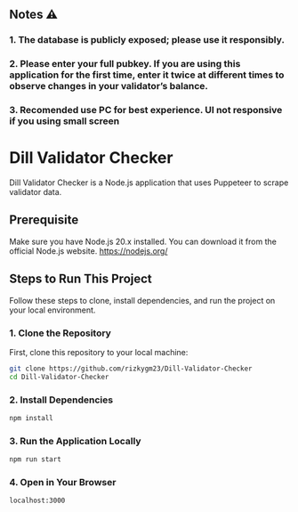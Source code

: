 
## Notes ⚠️
### 1. The database is publicly exposed; please use it responsibly.
### 2. Please enter your full pubkey. If you are using this application for the first time, enter it twice at different times to observe changes in your validator’s balance.
### 3. Recomended use PC for best experience. UI not responsive if you using small screen

# Dill Validator Checker

Dill Validator Checker is a Node.js application that uses Puppeteer to scrape validator data.

## Prerequisite

Make sure you have Node.js 20.x installed. You can download it from the official Node.js website.
https://nodejs.org/

## Steps to Run This Project

Follow these steps to clone, install dependencies, and run the project on your local environment.

### 1. Clone the Repository

First, clone this repository to your local machine:

```bash
git clone https://github.com/rizkygm23/Dill-Validator-Checker
cd Dill-Validator-Checker
```
### 2. Install Dependencies
``` bash
npm install
```
### 3. Run the Application Locally
```bash
npm run start

```
### 4. Open in Your Browser
``` bash
localhost:3000
```





